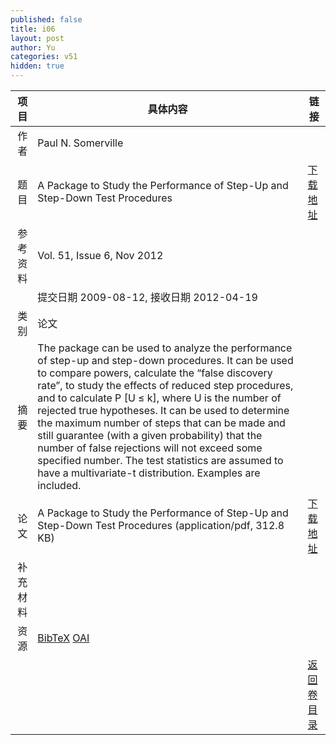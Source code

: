 ```yaml
---
published: false
title: i06
layout: post
author: Yu
categories: v51
hidden: true
---
```


| 项目 | 具体内容 | 链接 |
|---:|---|---|
| 作者 | Paul N. Somerville| |
| 题目 |A Package to Study the Performance of Step-Up and Step-Down Test Procedures | [下载地址](http://www.jstatsoft.org/v51/i06/paper) |
| 参考资料 |Vol. 51, Issue 6, Nov 2012 | |
| | 提交日期 2009-08-12, 接收日期 2012-04-19| | 
| 类别 | 论文| |
| 摘要 | The package can be used to analyze the performance of step-up and step-down procedures. It can be used to compare powers, calculate the “false discovery rate”, to study the effects of reduced step procedures, and to calculate P [U ≤ k], where U is the number of rejected true hypotheses. It can be used to determine the maximum number of steps that can be made and still guarantee (with a given probability) that the number of false rejections will not exceed some specified number. The test statistics are assumed to have a multivariate-t distribution. Examples are included.| |
| 论文 | A Package to Study the Performance of Step-Up and Step-Down Test Procedures  (application/pdf, 312.8 KB)| [下载地址](http://www.jstatsoft.org/v51/i06/paper) |
| 补充材料 | | |
| 资源 | [BibTeX](http://www.jstatsoft.org/v51/i06/bibtex) [OAI](http://www.jstatsoft.org/oai?verb=GetRecord&identifier=oai.jstatsoft/v51/i06&prefix=oai_dc)| |
| |  | [返回卷目录]({{site.baseurl}}/volume/v51.html) |